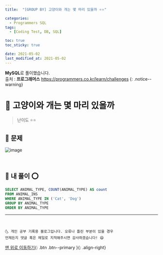 ```yaml
---
title:  "[GROUP BY] 고양이와 개는 몇 마리 있을까 ⭐⭐" 

categories:
  - Programmers SQL
tags:
  - [Coding Test, DB, SQL]

toc: true
toc_sticky: true

date: 2021-05-02
last_modified_at: 2021-05-02
---
```

**MySQL**로 풀이했습니다.  
출처 : **프로그래머스** <https://programmers.co.kr/learn/challenges>
{: .notice--warning}

# 📌 고양이와 개는 몇 마리 있을까

> 난이도 ⭐⭐

## 🚀 문제

![image](https://user-images.githubusercontent.com/42318591/116812485-ed989080-ab89-11eb-9264-ebd455a7ce19.png)

<br>

## 🚀 내 풀이 ⭕

```sql
SELECT ANIMAL_TYPE, COUNT(ANIMAL_TYPE) AS count
FROM ANIMAL_INS
WHERE ANIMAL_TYPE IN ('Cat', 'Dog')
GROUP BY ANIMAL_TYPE
ORDER BY ANIMAL_TYPE 
```



***
<br>

    🌜 개인 공부 기록용 블로그입니다. 오류나 틀린 부분이 있을 경우 
    언제든지 댓글 혹은 메일로 지적해주시면 감사하겠습니다! 😄

[맨 위로 이동하기](#){: .btn .btn--primary }{: .align-right}